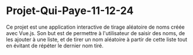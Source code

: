 # Projet-Qui-Paye-11-12-24
Ce projet est une application interactive de tirage aléatoire de noms créée avec Vue.js. Son but est de permettre à l'utilisateur de saisir des noms, de les ajouter à une liste, et de tirer un nom aléatoire à partir de cette liste tout en évitant de répéter le dernier nom tiré.
